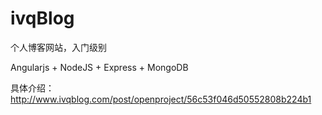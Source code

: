 # ivqBlog

个人博客网站，入门级别

Angularjs + NodeJS + Express + MongoDB

具体介绍：http://www.ivqblog.com/post/openproject/56c53f046d50552808b224b1

